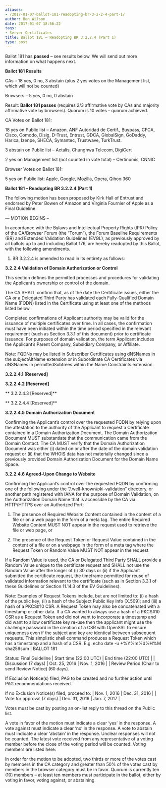 ```yaml
---
aliases:
- /2017-01-07-ballot-181-readopting-br-3-2-2-4-part-1/
author: Ben Wilson
date: 2017-01-07 18:56:22
tags:
- Server Certificates
title: Ballot 181 – Readopting BR 3.2.2.4 (Part 1)
type: post
---
```


Ballot 181 has **passed** – see results below. We will send out more information on what happens next.

**Ballot 181 Results**

CAs – 18 yes, 0 no, 3 abstain (plus 2 yes votes on the Management list, which will not be counted)

Browsers – 5 yes, 0 no, 0 abstain

Result: **Ballot 181 passes** (requires 2/3 affirmative vote by CAs and majority affirmative vote by browsers). Quorum is 10 votes – quorum achieved.

CA Votes on Ballot 181:

18 yes on Public list – Amazon, ANF Autoridad de Certif., Buypass, CFCA, Cisco, Comodo, Disig, D-Trust, Entrust, GDCA, GlobalSign, GoDaddy, Harica, Izenpe, SHECA, Symantec, Trustwave, TurkTrust.

3 abstain on Public list – Actalis, Chunghwa Telecom, DigiCert

2 yes on Management list (not counted in vote total) – Certinomis, CNNIC

Browser Votes on Ballot 181:

5 yes on Public list: Apple, Google, Mozilla, Opera, Qihoo 360

**Ballot 181 – Readopting BR 3.2.2.4 (Part 1)**

The following motion has been proposed by Kirk Hall of Entrust and endorsed by Peter Bowen of Amazon and Virginia Fournier of Apple as a Final Guideline:

— MOTION BEGINS –

In accordance with the Bylaws and Intellectual Property Rights (IPR) Policy of the CA/Browser Forum (the “Forum”), the Forum Baseline Requirements (BR) and Extended Validation Guidelines (EVGL), as previously approved by all ballots up to and including Ballot 176, are hereby readopted by this Ballot, with the following amendments.

1. BR 3.2.2.4 is amended to read in its entirety as follows:

**3.2.2.4 Validation of Domain Authorization or Control**

This section defines the permitted processes and procedures for validating the Applicant’s ownership or control of the domain.

The CA SHALL confirm that, as of the date the Certificate issues, either the CA or a Delegated Third Party has validated each Fully-Qualified Domain Name (FQDN) listed in the Certificate using at least one of the methods listed below.

Completed confirmations of Applicant authority may be valid for the issuance of multiple certificates over time. In all cases, the confirmation must have been initiated within the time period specified in the relevant requirement (such as Section 3.3.1 of this document) prior to certificate issuance. For purposes of domain validation, the term Applicant includes the Applicant’s Parent Company, Subsidiary Company, or Affiliate.

Note: FQDNs may be listed in Subscriber Certificates using dNSNames in the subjectAltName extension or in Subordinate CA Certificates via dNSNames in permittedSubtrees within the Name Constraints extension.

**3.2.2.4.1 \[Reserved\]**

**3.2.2.4.2 \[Reserved\]**

** 3.2.2.4.3 \[Reserved\]**

** 3.2.2.4.4 \[Reserved\]**

**3.2.2.4.5 Domain Authorization Document**

Confirming the Applicant’s control over the requested FQDN by relying upon the attestation to the authority of the Applicant to request a Certificate contained in a Domain Authorization Document. The Domain Authorization Document MUST substantiate that the communication came from the Domain Contact. The CA MUST verify that the Domain Authorization Document was either (i) dated on or after the date of the domain validation request or (ii) that the WHOIS data has not materially changed since a previously provided Domain Authorization Document for the Domain Name Space.

**3.2.2.4.6 Agreed-Upon Change to Website**

Confirming the Applicant’s control over the requested FQDN by confirming one of the following under the “/.well-known/pki-validation” directory, or another path registered with IANA for the purpose of Domain Validation, on the Authorization Domain Name that is accessible by the CA via HTTP/HTTPS over an Authorized Port:

1. The presence of Required Website Content contained in the content of a file or on a web page in the form of a meta tag. The entire Required Website Content MUST NOT appear in the request used to retrieve the file or web page, or

1. The presence of the Request Token or Request Value contained in the content of a file or on a webpage in the form of a meta tag where the Request Token or Random Value MUST NOT appear in the request.

If a Random Value is used, the CA or Delegated Third Party SHALL provide a Random Value unique to the certificate request and SHALL not use the Random Value after the longer of (i) 30 days or (ii) if the Applicant submitted the certificate request, the timeframe permitted for reuse of validated information relevant to the certificate (such as in Section 3.3.1 of these Guidelines or Section 11.14.3 of the EV Guidelines).

Note: Examples of Request Tokens include, but are not limited to: (i) a hash of the public key; (ii) a hash of the Subject Public Key Info \[X.509\]; and (iii) a hash of a PKCS#10 CSR. A Request Token may also be concatenated with a timestamp or other data. If a CA wanted to always use a hash of a PKCS#10 CSR as a Request Token and did not want to incorporate a timestamp and did want to allow certificate key re-use then the applicant might use the challenge password in the creation of a CSR with OpenSSL to ensure uniqueness even if the subject and key are identical between subsequent requests. This simplistic shell command produces a Request Token which has a timestamp and a hash of a CSR. E.g. echo date -u +%Y%m%d%H%M sha256sum |
BALLOT 181

Status: Final Guideline |
Start time (22:00 UTC) |
End time (22:00 UTC) |
 |
Discussion (7 days) |
Oct. 25, 2016 |
Nov. 1, 2016 |
 |
Review Period (Chair to send Review Notice) (60 days).

If Exclusion Notice(s) filed, PAG to be created and no further action until PAG recommendations received.

If no Exclusion Notice(s) filed, proceed to: |
Nov. 1, 2016 |
Dec. 31, 2016 |
 |
Vote for approval (7 days) |
Dec. 31, 2016 |
Jan. 7, 2017 |

Votes must be cast by posting an on-list reply to this thread on the Public list.

A vote in favor of the motion must indicate a clear ‘yes’ in the response. A vote against must indicate a clear ‘no’ in the response. A vote to abstain must indicate a clear ‘abstain’ in the response. Unclear responses will not be counted. The latest vote received from any representative of a voting member before the close of the voting period will be counted. Voting members are listed here:

In order for the motion to be adopted, two thirds or more of the votes cast by members in the CA category and greater than 50% of the votes cast by members in the browser category must be in favor. Quorum is currently ten (10) members – at least ten members must participate in the ballot, either by voting in favor, voting against, or abstaining.
